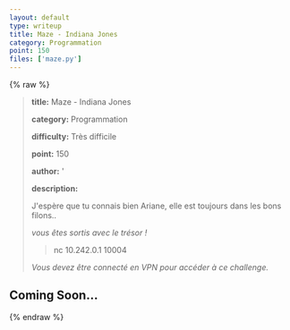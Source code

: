 ```yaml
---
layout: default
type: writeup
title: Maze - Indiana Jones
category: Programmation
point: 150
files: ['maze.py']
---
```


{% raw %}
> **title:** Maze - Indiana Jones
>
> **category:** Programmation
>
> **difficulty:** Très difficile
>
> **point:** 150
>
> **author:** '
>
> **description:**
>
> J'espère que tu connais bien Ariane, elle est toujours dans les bons filons..
>
> *vous êtes sortis avec le trésor !*
>
> > nc 10.242.0.1 10004
>
> *Vous devez être connecté en VPN pour accéder à ce challenge.*
>
> 

## Coming Soon...

{% endraw %}
